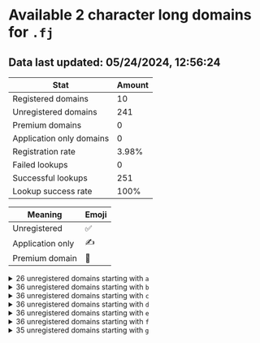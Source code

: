 # Available 2 character long domains for `.fj`

## Data last updated: 05/24/2024, 12:56:24

|Stat|Amount|
|--|--|
|Registered domains|10|
|Unregistered domains|241|
|Premium domains|0|
|Application only domains|0|
|Registration rate|3.98%|
|Failed lookups|0|
|Successful lookups|251|
|Lookup success rate|100%|


|Meaning|Emoji|
|--|--|
|Unregistered|:white_check_mark:|
|Application only|:writing_hand:|
|Premium domain|:gem:|

<details>
<summary>26 unregistered domains starting with <bold><code>a</code></bold></summary>

|Type|Domain|
|--|--|
|:white_check_mark:|`a0.fj`|
|:white_check_mark:|`a1.fj`|
|:white_check_mark:|`a2.fj`|
|:white_check_mark:|`a3.fj`|
|:white_check_mark:|`a4.fj`|
|:white_check_mark:|`a5.fj`|
|:white_check_mark:|`a6.fj`|
|:white_check_mark:|`a7.fj`|
|:white_check_mark:|`a8.fj`|
|:white_check_mark:|`a9.fj`|
|:white_check_mark:|`ac.fj`|
|:white_check_mark:|`ak.fj`|
|:white_check_mark:|`am.fj`|
|:white_check_mark:|`an.fj`|
|:white_check_mark:|`ao.fj`|
|:white_check_mark:|`ap.fj`|
|:white_check_mark:|`aq.fj`|
|:white_check_mark:|`ar.fj`|
|:white_check_mark:|`as.fj`|
|:white_check_mark:|`at.fj`|
|:white_check_mark:|`au.fj`|
|:white_check_mark:|`av.fj`|
|:white_check_mark:|`aw.fj`|
|:white_check_mark:|`ax.fj`|
|:white_check_mark:|`ay.fj`|
|:white_check_mark:|`az.fj`|
</details>
<details>
<summary>36 unregistered domains starting with <bold><code>b</code></bold></summary>

|Type|Domain|
|--|--|
|:white_check_mark:|`b0.fj`|
|:white_check_mark:|`b1.fj`|
|:white_check_mark:|`b2.fj`|
|:white_check_mark:|`b3.fj`|
|:white_check_mark:|`b4.fj`|
|:white_check_mark:|`b5.fj`|
|:white_check_mark:|`b6.fj`|
|:white_check_mark:|`b7.fj`|
|:white_check_mark:|`b8.fj`|
|:white_check_mark:|`b9.fj`|
|:white_check_mark:|`ba.fj`|
|:white_check_mark:|`bb.fj`|
|:white_check_mark:|`bc.fj`|
|:white_check_mark:|`bd.fj`|
|:white_check_mark:|`be.fj`|
|:white_check_mark:|`bf.fj`|
|:white_check_mark:|`bg.fj`|
|:white_check_mark:|`bh.fj`|
|:white_check_mark:|`bi.fj`|
|:white_check_mark:|`bj.fj`|
|:white_check_mark:|`bk.fj`|
|:white_check_mark:|`bl.fj`|
|:white_check_mark:|`bm.fj`|
|:white_check_mark:|`bn.fj`|
|:white_check_mark:|`bo.fj`|
|:white_check_mark:|`bp.fj`|
|:white_check_mark:|`bq.fj`|
|:white_check_mark:|`br.fj`|
|:white_check_mark:|`bs.fj`|
|:white_check_mark:|`bt.fj`|
|:white_check_mark:|`bu.fj`|
|:white_check_mark:|`bv.fj`|
|:white_check_mark:|`bw.fj`|
|:white_check_mark:|`bx.fj`|
|:white_check_mark:|`by.fj`|
|:white_check_mark:|`bz.fj`|
</details>
<details>
<summary>36 unregistered domains starting with <bold><code>c</code></bold></summary>

|Type|Domain|
|--|--|
|:white_check_mark:|`c0.fj`|
|:white_check_mark:|`c1.fj`|
|:white_check_mark:|`c2.fj`|
|:white_check_mark:|`c3.fj`|
|:white_check_mark:|`c4.fj`|
|:white_check_mark:|`c5.fj`|
|:white_check_mark:|`c6.fj`|
|:white_check_mark:|`c7.fj`|
|:white_check_mark:|`c8.fj`|
|:white_check_mark:|`c9.fj`|
|:white_check_mark:|`ca.fj`|
|:white_check_mark:|`cb.fj`|
|:white_check_mark:|`cc.fj`|
|:white_check_mark:|`cd.fj`|
|:white_check_mark:|`ce.fj`|
|:white_check_mark:|`cf.fj`|
|:white_check_mark:|`cg.fj`|
|:white_check_mark:|`ch.fj`|
|:white_check_mark:|`ci.fj`|
|:white_check_mark:|`cj.fj`|
|:white_check_mark:|`ck.fj`|
|:white_check_mark:|`cl.fj`|
|:white_check_mark:|`cm.fj`|
|:white_check_mark:|`cn.fj`|
|:white_check_mark:|`co.fj`|
|:white_check_mark:|`cp.fj`|
|:white_check_mark:|`cq.fj`|
|:white_check_mark:|`cr.fj`|
|:white_check_mark:|`cs.fj`|
|:white_check_mark:|`ct.fj`|
|:white_check_mark:|`cu.fj`|
|:white_check_mark:|`cv.fj`|
|:white_check_mark:|`cw.fj`|
|:white_check_mark:|`cx.fj`|
|:white_check_mark:|`cy.fj`|
|:white_check_mark:|`cz.fj`|
</details>
<details>
<summary>36 unregistered domains starting with <bold><code>d</code></bold></summary>

|Type|Domain|
|--|--|
|:white_check_mark:|`d0.fj`|
|:white_check_mark:|`d1.fj`|
|:white_check_mark:|`d2.fj`|
|:white_check_mark:|`d3.fj`|
|:white_check_mark:|`d4.fj`|
|:white_check_mark:|`d5.fj`|
|:white_check_mark:|`d6.fj`|
|:white_check_mark:|`d7.fj`|
|:white_check_mark:|`d8.fj`|
|:white_check_mark:|`d9.fj`|
|:white_check_mark:|`da.fj`|
|:white_check_mark:|`db.fj`|
|:white_check_mark:|`dc.fj`|
|:white_check_mark:|`dd.fj`|
|:white_check_mark:|`de.fj`|
|:white_check_mark:|`df.fj`|
|:white_check_mark:|`dg.fj`|
|:white_check_mark:|`dh.fj`|
|:white_check_mark:|`di.fj`|
|:white_check_mark:|`dj.fj`|
|:white_check_mark:|`dk.fj`|
|:white_check_mark:|`dl.fj`|
|:white_check_mark:|`dm.fj`|
|:white_check_mark:|`dn.fj`|
|:white_check_mark:|`do.fj`|
|:white_check_mark:|`dp.fj`|
|:white_check_mark:|`dq.fj`|
|:white_check_mark:|`dr.fj`|
|:white_check_mark:|`ds.fj`|
|:white_check_mark:|`dt.fj`|
|:white_check_mark:|`du.fj`|
|:white_check_mark:|`dv.fj`|
|:white_check_mark:|`dw.fj`|
|:white_check_mark:|`dx.fj`|
|:white_check_mark:|`dy.fj`|
|:white_check_mark:|`dz.fj`|
</details>
<details>
<summary>36 unregistered domains starting with <bold><code>e</code></bold></summary>

|Type|Domain|
|--|--|
|:white_check_mark:|`e0.fj`|
|:white_check_mark:|`e1.fj`|
|:white_check_mark:|`e2.fj`|
|:white_check_mark:|`e3.fj`|
|:white_check_mark:|`e4.fj`|
|:white_check_mark:|`e5.fj`|
|:white_check_mark:|`e6.fj`|
|:white_check_mark:|`e7.fj`|
|:white_check_mark:|`e8.fj`|
|:white_check_mark:|`e9.fj`|
|:white_check_mark:|`ea.fj`|
|:white_check_mark:|`eb.fj`|
|:white_check_mark:|`ec.fj`|
|:white_check_mark:|`ed.fj`|
|:white_check_mark:|`ee.fj`|
|:white_check_mark:|`ef.fj`|
|:white_check_mark:|`eg.fj`|
|:white_check_mark:|`eh.fj`|
|:white_check_mark:|`ei.fj`|
|:white_check_mark:|`ej.fj`|
|:white_check_mark:|`ek.fj`|
|:white_check_mark:|`el.fj`|
|:white_check_mark:|`em.fj`|
|:white_check_mark:|`en.fj`|
|:white_check_mark:|`eo.fj`|
|:white_check_mark:|`ep.fj`|
|:white_check_mark:|`eq.fj`|
|:white_check_mark:|`er.fj`|
|:white_check_mark:|`es.fj`|
|:white_check_mark:|`et.fj`|
|:white_check_mark:|`eu.fj`|
|:white_check_mark:|`ev.fj`|
|:white_check_mark:|`ew.fj`|
|:white_check_mark:|`ex.fj`|
|:white_check_mark:|`ey.fj`|
|:white_check_mark:|`ez.fj`|
</details>
<details>
<summary>36 unregistered domains starting with <bold><code>f</code></bold></summary>

|Type|Domain|
|--|--|
|:white_check_mark:|`f0.fj`|
|:white_check_mark:|`f1.fj`|
|:white_check_mark:|`f2.fj`|
|:white_check_mark:|`f3.fj`|
|:white_check_mark:|`f4.fj`|
|:white_check_mark:|`f5.fj`|
|:white_check_mark:|`f6.fj`|
|:white_check_mark:|`f7.fj`|
|:white_check_mark:|`f8.fj`|
|:white_check_mark:|`f9.fj`|
|:white_check_mark:|`fa.fj`|
|:white_check_mark:|`fb.fj`|
|:white_check_mark:|`fc.fj`|
|:white_check_mark:|`fd.fj`|
|:white_check_mark:|`fe.fj`|
|:white_check_mark:|`ff.fj`|
|:white_check_mark:|`fg.fj`|
|:white_check_mark:|`fh.fj`|
|:white_check_mark:|`fi.fj`|
|:white_check_mark:|`fj.fj`|
|:white_check_mark:|`fk.fj`|
|:white_check_mark:|`fl.fj`|
|:white_check_mark:|`fm.fj`|
|:white_check_mark:|`fn.fj`|
|:white_check_mark:|`fo.fj`|
|:white_check_mark:|`fp.fj`|
|:white_check_mark:|`fq.fj`|
|:white_check_mark:|`fr.fj`|
|:white_check_mark:|`fs.fj`|
|:white_check_mark:|`ft.fj`|
|:white_check_mark:|`fu.fj`|
|:white_check_mark:|`fv.fj`|
|:white_check_mark:|`fw.fj`|
|:white_check_mark:|`fx.fj`|
|:white_check_mark:|`fy.fj`|
|:white_check_mark:|`fz.fj`|
</details>
<details>
<summary>35 unregistered domains starting with <bold><code>g</code></bold></summary>

|Type|Domain|
|--|--|
|:white_check_mark:|`g0.fj`|
|:white_check_mark:|`g1.fj`|
|:white_check_mark:|`g2.fj`|
|:white_check_mark:|`g3.fj`|
|:white_check_mark:|`g4.fj`|
|:white_check_mark:|`g5.fj`|
|:white_check_mark:|`g6.fj`|
|:white_check_mark:|`g7.fj`|
|:white_check_mark:|`g8.fj`|
|:white_check_mark:|`ga.fj`|
|:white_check_mark:|`gb.fj`|
|:white_check_mark:|`gc.fj`|
|:white_check_mark:|`gd.fj`|
|:white_check_mark:|`ge.fj`|
|:white_check_mark:|`gf.fj`|
|:white_check_mark:|`gg.fj`|
|:white_check_mark:|`gh.fj`|
|:white_check_mark:|`gi.fj`|
|:white_check_mark:|`gj.fj`|
|:white_check_mark:|`gk.fj`|
|:white_check_mark:|`gl.fj`|
|:white_check_mark:|`gm.fj`|
|:white_check_mark:|`gn.fj`|
|:white_check_mark:|`go.fj`|
|:white_check_mark:|`gp.fj`|
|:white_check_mark:|`gq.fj`|
|:white_check_mark:|`gr.fj`|
|:white_check_mark:|`gs.fj`|
|:white_check_mark:|`gt.fj`|
|:white_check_mark:|`gu.fj`|
|:white_check_mark:|`gv.fj`|
|:white_check_mark:|`gw.fj`|
|:white_check_mark:|`gx.fj`|
|:white_check_mark:|`gy.fj`|
|:white_check_mark:|`gz.fj`|
</details>